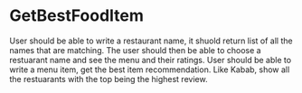 # GetBestFoodItem
User should be able to write a restaurant name, it shuold return list of all the names that are matching. The user should then be able to choose a restuarant name and see the menu and their ratings.               User should be able to write a menu item, get the best item recommendation. Like Kabab, show all the restuarants with the top being the highest review.  
